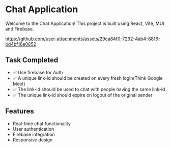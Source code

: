 # Chat Application

Welcome to the Chat Application! This project is built using React, Vite, MUI and Firebase.

https://github.com/user-attachments/assets/29ea84f0-7292-4ab4-8816-bd4bf16e0852

## Task Completed
- ✅ Use firebase for Auth
- ✅ A unique link-id should be created on every fresh login(Think Google Meet)
- ✅ The link-id should be used to chat with people having the same link-id
- ✅ The unique link-id should expire on logout of the original sender

## Features
- Real-time chat functionality
- User authentication
- Firebase integration
- Responsive design

